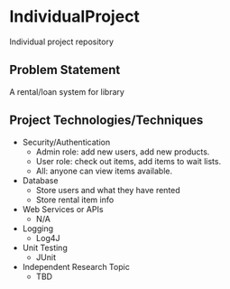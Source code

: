 # IndividualProject
Individual project repository

## Problem Statement
A rental/loan system for library

## Project Technologies/Techniques

* Security/Authentication
  * Admin role: add new users, add new products.
  * User role: check out items, add items to wait lists.
  * All: anyone can view items available.
* Database
  * Store users and what they have rented
  * Store rental item info
* Web Services or APIs
  * N/A
* Logging
  * Log4J
* Unit Testing
  * JUnit
* Independent Research Topic
  * TBD
